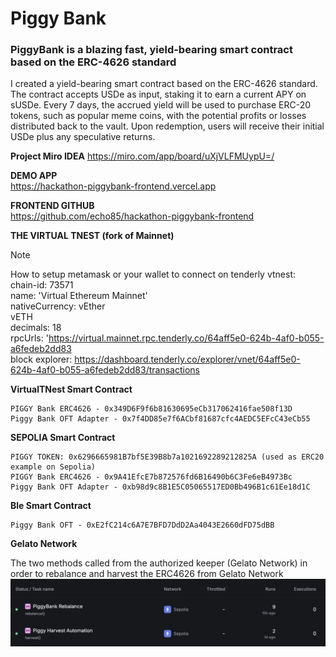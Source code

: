 # Piggy Bank

### PiggyBank is a blazing fast, yield-bearing smart contract based on the ERC-4626 standard
I created a yield-bearing smart contract based on the ERC-4626 standard. The contract accepts USDe as input, staking it to earn a current APY on sUSDe. Every 7 days, the accrued yield will be used to purchase ERC-20 tokens, such as popular meme coins, with the potential profits or losses distributed back to the vault. Upon redemption, users will receive their initial USDe plus any speculative returns. <br>

**Project Miro IDEA**
https://miro.com/app/board/uXjVLFMUypU=/

**DEMO APP**
<br>
https://hackathon-piggybank-frontend.vercel.app<br>

**FRONTEND GITHUB**
<br>
https://github.com/echo85/hackathon-piggybank-frontend<br>

**THE VIRTUAL TNEST (fork of Mainnet)**
<br>
> [!NOTE]
> How to setup metamask or your wallet to connect on tenderly vtnest:<br>
chain-id: 73571<br>
name: 'Virtual Ethereum Mainnet'<br>
nativeCurrency: vEther<br>
vETH<br>
decimals: 18<br>
rpcUrls: 'https://virtual.mainnet.rpc.tenderly.co/64aff5e0-624b-4af0-b055-a6fedeb2dd83<br>
block explorer: https://dashboard.tenderly.co/explorer/vnet/64aff5e0-624b-4af0-b055-a6fedeb2dd83/transactions<br>

**VirtualTNest  Smart Contract**
<br>
```WETH TOKEN - 0xC02aaA39b223FE8D0A0e5C4F27eAD9083C756Cc2 (used as ERC20 example on Mainnet)
PIGGY Bank ERC4626 - 0x349D6F9f6b81630695eCb317062416fae508f13D 
Piggy Bank OFT Adapter - 0x7f4DD85e7f6ACbf81687cfc4AEDC5EFcC43eCb55
```

**SEPOLIA Smart Contract**
```
PIGGY TOKEN: 0x6296665981B7bf5E39B8b7a1021692289212825A (used as ERC20 example on Sepolia)
PIGGY Bank ERC4626 - 0x9A41EfcE7b872576fd6B16490b6C3Fe6eB4973Bc 
Piggy Bank OFT Adapter - 0xb98d9c8B1E5C05065517ED0Bb496B1c61Ee18d1C
```

**Ble Smart Contract**
```
Piggy Bank OFT - 0xE2fC214c6A7E7BFD7DdD2Aa4043E2660dFD75dBB
```

**Gelato Network**

The two methods called from the authorized keeper (Gelato Network) in order to rebalance and harvest the ERC4626 from Gelato Network
![alt text](https://github.com/echo85/hackathon-piggybank/blob/main/gelatoNetwork.png)
